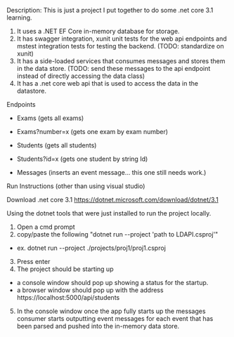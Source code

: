 Description:
This is just a project I put together to do some .net core 3.1 learning. 
1. It uses a .NET EF Core in-memory database for storage. 
2. It has swagger integration, xunit unit tests for the web api endpoints and mstest integration tests for testing the backend. (TODO: standardize on xunit)
3. It has a side-loaded services that consumes messages and stores them in the data store. (TODO: send these messages to the api endpoint instead of directly accessing the data class) 
4. It has a .net core web api that is used to access the data in the datastore.

Endpoints
  - Exams (gets all exams)
  
  - Exams?number=x (gets one exam by exam number)
 
  - Students (gets all students)
  
  - Students?id=x (gets one student by string Id)
  
  - Messages (inserts an event message... this one still needs work.)
 
Run Instructions (other than using visual studio)

Download .net core 3.1
https://dotnet.microsoft.com/download/dotnet/3.1


Using the dotnet tools that were just installed to run the project locally.
1. Open a cmd prompt
2. copy/paste the following "dotnet run --project 'path to LDAPI.csproj'"
  - ex. dotnet run --project ./projects/proj1/proj1.csproj
3. Press enter
4. The project should be starting up 
  - a console window should pop up showing a status for the startup.
  - a browser window should pop up with the address https://localhost:5000/api/students
5. In the console window once the app fully starts up the messages consumer starts outputting event messages for each event that has been parsed and pushed into the in-memory data store.


